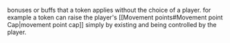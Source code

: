 bonuses or buffs that a token applies without the choice of a player. for example a token can raise the player's [[Movement points#Movement point Cap|movement point cap]] simply by existing and being controlled by the player.